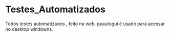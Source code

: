 # Testes_Automatizados
Todos testes automatizados , feito na web.
pyautogui é usado para acessar no desktop windowns.
